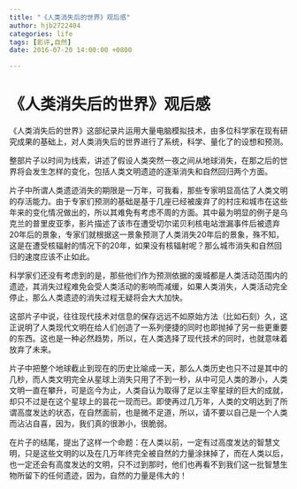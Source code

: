 ```yaml
---
title: "《人类消失后的世界》观后感" 
author: hjb2722404
categories: life
tags: [影评,自然]
date: 2016-07-20 14:00:00 +0800

---
```

# 《人类消失后的世界》观后感

《人类消失后的世界》这部纪录片运用大量电脑模拟技术，由多位科学家在现有研究成果的基础上，对人类消失后的世界进行了系统，科学、量化了的设想和预测。

整部片子以时间为线索，讲述了假设人类突然一夜之间从地球消失，在那之后的世界将会发生怎样的变化，包括人类文明遗迹的逐渐消失和自然回归两个方面。

片子中所谓人类遗迹消失的期限是一万年，可我看，那些专家明显高估了人类文明的存活能力。由于专家们预测的基础是基于几座已经被废弃了的村庄和城市在这些年来的变化情况做出的，所以其难免有考虑不周的方面。其中最为明显的例子是乌克兰的普里皮亚季，影片描述了该市在遭受切尔诺贝利核电站泄漏事件后被遗弃20年后的景象，专家们就根据这一景象预测了人类消失20年后的景象，殊不知，这是在遭受核辐射的情况下的20年，如果没有核辐射呢？那么城市消失和自然回归的速度应该不止如此。

科学家们还没有考虑到的是，那些他们作为预测依据的废城都是人类活动范围内的遗迹，其消失过程难免会受人类活动的影响而减缓，如果人类消失，人类活动完全停止，那么人类遗迹的消失过程无疑将会大大加快。

这部片子中说，往往现代技术对信息的保存远远不如原始方法（比如石刻）久，这正说明了人类现代文明在给人们创造了一系列便捷的同时也即抛掉了另一些更重要的东西。这也是一种必然趋势，所以，在人类选择了现代技术的同时，也就意味着放弃了未来。

片子中把整个地球截止到现在的历史比喻成一天，那么人类历史也只不过是其中的几秒，而人类文明完全从星球上消失只用了不到一秒，从中可见人类的渺小，人类文明一直在攀升，可是迄今为止，人类自认为取得了足以主宰星球的巨大的成就，却只不过是在这个星球上的昙花一现而已。即使再过几万年，人类的文明达到了所谓高度发达的状态，在自然面前，也是微不足道，所以，请不要以自己是一个人类而沾沾自喜，因为，我们真的很渺小，很脆弱。

在片子的结尾，提出了这样一个命题：在人类以前，一定有过高度发达的智慧文明，只是这些文明的以及在几万年终完全被自然的力量涂抹掉了，而在人类以后，也一定还会有高度发达的文明，只不过到那时，他们也再看不到我们这一批智慧生物所留下的任何遗迹，因为，自然的力量是伟大的！